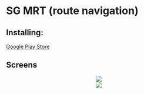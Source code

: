 # SG MRT (route navigation)

## Installing:
[Google Play Store](https://play.google.com/store/apps/details?id=com.mrt_map)

## Screens
<div align='center'>
  <img src="https://user-images.githubusercontent.com/70519015/172056679-08012956-5852-4d5a-89ae-784d6e475422.jpg">
</div>
<div align='center'>
  <img src="https://user-images.githubusercontent.com/70519015/172622411-bf7d10a1-e351-4342-a2e8-6183b059f3cf.jpg">
</div>
